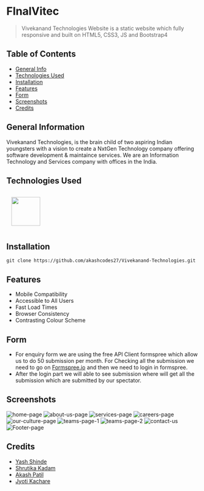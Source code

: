 # FInalVitec

>Vivekanand Technologies Website is a static website which fully responsive and built on HTML5, CSS3, JS and Bootstrap4
## Table of Contents
* [General Info](#general-information)
* [Technologies Used](#technologies-used)
* [Installation](#installation)
* [Features](#features)
* [Form](#form)
* [Screenshots](#screenshots)
* [Credits](#Credits)
## General Information
Vivekanand Technologies, is the brain child of two aspiring Indian youngsters with a vision to create a NxtGen Technology company offering software development & maintaince services. We are an Information Technology and Services company with offices in the India.
## Technologies Used
<a href="https://developer.mozilla.org/en-US/docs/Web/"><img src="https://user-images.githubusercontent.com/83110202/179349420-fefeff4b-952c-4fa5-82e5-81a84f9b00ce.png" height=75 style="padding: 2.5% 2.5%"></a>

## Installation
```git clone https://github.com/akashcodes27/Vivekanand-Technologies.git```
## Features 
- Mobile Compatibility
- Accessible to All Users
- Fast Load Times
- Browser Consistency
- Contrasting Colour Scheme
## Form
- For enquiry form we are using the free API Client formspree which allow us to do 50 submission per month. For Checking all the submission we need to go on <a href="https://formspree.io/">Formspree.io</a> and then we need to login in formspree. 
- After the login part we will able to see submission where will get all the submission which are submitted by our spectator. 
## Screenshots
![home-page](https://user-images.githubusercontent.com/97583616/180161923-6eb141fc-7078-4efc-87d7-74e8969ab9d9.png)
![about-us-page](https://user-images.githubusercontent.com/97583616/180162180-a4ea1c6f-4f0f-457b-a347-f8f714ed7a23.png)
![services-page](https://user-images.githubusercontent.com/97583616/180162368-fb960787-cc6b-4cc6-a519-e425a769f4d9.png)
![careers-page](https://user-images.githubusercontent.com/97583616/180162519-1a82b5be-0020-4c19-8c1f-cd90304ac572.png)
![our-culture-page](https://user-images.githubusercontent.com/97583616/180162726-9302b03b-6b49-4d10-b6b9-e45ba8cfa6e9.png)
![teams-page-1](https://user-images.githubusercontent.com/97583616/180162895-71d6c59f-898e-4f43-881a-f16f16603560.png)
![teams-page-2](https://user-images.githubusercontent.com/97583616/180163218-2b25ca95-9331-47e7-a35b-e7762b841aaa.png)
![contact-us](https://user-images.githubusercontent.com/97583616/180163426-7f1eff3a-10a4-48d0-9feb-d0add0a0dcfa.png)
![Footer-page](https://user-images.githubusercontent.com/97583616/180163618-be4c3736-ac5b-430c-88b4-396da8ef60cc.png)
## Credits
- <a href="https://github.com/yashshinde03">Yash Shinde</a>
- <a href="https://github.com/shrutikakadam20">Shrutika Kadam</a>
- <a href="https://github.com/akashcodes27">Akash Patil</a>
- <a href="https://github.com/jk2425">Jyoti Kachare</a>
